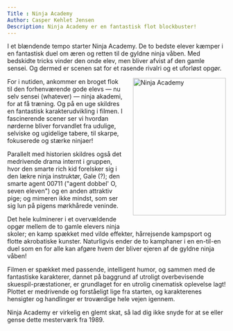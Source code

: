 ```yaml
---
Title : Ninja Academy
Author: Casper Kehlet Jensen
Description: Ninja Academy er en fantastisk flot blockbuster!
---
```


I et blændende tempo starter Ninja Academy. De to bedste elever kæmper i en
fantastisk duel om æren og retten til de gyldne ninja våben.
Med bedskidte tricks vinder den onde elev, men bliver afvist af den gamle
sensei. Og dermed er scenen sat for et rasende rivalri og et uforløst opgør.

<img src="http://ia.media-imdb.com/images/M/MV5BMjAwMzYwOTI2N15BMl5BanBnXkFtZTcwNzkwMzAyMQ@@._V1_SY317_CR5,0,214,317_AL_.jpg" alt="Ninja Academy" title="Movie poster for Ninja Academy" style="float:right; margin:0 0 20px 20px;" width="214" height="317">

For i nutiden, ankommer en broget flok til den forhenværende gode elevs &mdash;
nu selv sensei (whatever) &mdash; ninja akademi, for at få træning.
Og på en uge skildres en fantastisk karakterudvikling i filmen. I fascinerende
scener ser vi hvordan nørderne bliver forvandlet fra udulige, selviske og
ugidelige tabere, til skarpe, fokuserede og stærke ninjaer!

Parallelt med historien skildres også det medrivende drama internt i gruppen,
hvor den smarte rich kid forelsker sig i den lækre ninja instruktør, Gale (?);
den smarte agent 00711 ("agent dobbel' O, seven eleven") og en anden attraktiv
pige; og mimeren ikke mindst, som ser sig lun på pigens mørkhårede veninde.

Det hele kulminerer i et overvældende opgør mellem de to gamle elevers ninja
skoler; en kamp spækket med vilde effekter, hårrejsende kampsport og flotte
akrobatiske kunster. Naturligvis ender de to kamphaner i en en-til-en duel
som en for alle kan afgøre hvem der bliver ejeren af de gyldne ninja våben!

Filmen er spækket med passende, intelligent humor, og sammen med de fantastiske
karakterer, dannet på baggrund af utroligt overbevisende skuespil-præstationer,
er grundlaget for en utrolig cinematisk oplevelse lagt!
Plottet er medrivende og forståeligt lige fra starten, og karakterenes 
hensigter og handlinger er troværdige hele vejen igennem.

Ninja Academy er virkelig en glemt skat, så lad dig ikke snyde for at se eller
gense dette mesterværk fra 1989.